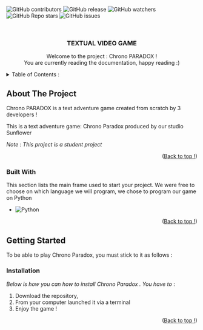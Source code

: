 <a name="readme-top"></a>

![GitHub contributors](https://img.shields.io/github/contributors/xTsuKiZox/aventuregame?color=0d0&style=for-the-badge)
![GitHub release](https://img.shields.io/github/v/release/xTsuKiZox/aventuregame?style=for-the-badge)
![GitHub watchers](https://img.shields.io/github/watchers/xTsuKiZox/aventuregame?style=for-the-badge)
![GitHub Repo stars](https://img.shields.io/github/stars/xTsuKiZox/aventuregame?color=%23fa0&style=for-the-badge)
![GitHub issues](https://img.shields.io/github/issues/xTsuKiZox/aventuregame?style=for-the-badge)



<!-- LOGO -->
<br />
<div align="center">
    
  <!-- <img src="https://dejpknyizje2n.cloudfront.net/svgcustom/clipart/preview/vibrant-sunflower-sticker-30284-550x550.png" alt="Logo" width="80" height="80"> -->

  <h3 align="center">TEXTUAL VIDEO GAME</h3>

  <p align="center">
    Welcome to the project : Chrono PARADOX !
    <br>
    You are currently reading the documentation, happy reading :)
  </p>
</div>



<!-- TABLE  -->
<details>
  <summary>Table of Contents :</summary>
  <ol>
    <li>
      <a href="#about-the-project">About The Project</a>
      <ul>
        <li><a href="#built-with">Built With</a></li>
      </ul>
    </li>
    <li>
      <a href="#getting-started">Getting Started</a>
      <ul>
        <li><a href="#prerequisites">Prerequisites</a></li>
        <li><a href="#installation">Installation</a></li>
      </ul>
    </li>
  </ol>
</details>



<!-- ABOUT THE PROJECT -->
## About The Project


Chrono PARADOX is a text adventure game created from scratch by 3 developers !

This is a text adventure game: Chrono Paradox produced by our studio Sunflower

*Note : This project is a student project*

<p align="right">(<a href="#readme-top">Back to top !</a>)</p>



### Built With

This section lists the main frame used to start your project. We were free to choose on which language we will program, we chose to program our game on Python 

* ![Python](https://img.shields.io/badge/python-3670A0?style=for-the-badge&logo=python&logoColor=ffdd54)

<p align="right">(<a href="#readme-top">Back to top !</a>)</p>



<!-- GETTING STARTED -->
## Getting Started

To be able to play Chrono Paradox, you must stick to it as follows :


### Installation

_Below is how you can how to install Chrono Paradox . You have to_ :

1. Download the repository,
2. From your computer launched it via a terminal
3. Enjoy the game !

<p align="right">(<a href="#readme-top">Back to top !</a>)</p>
<!--  -->